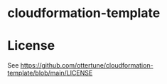 # cloudformation-template

# License

See https://github.com/ottertune/cloudformation-template/blob/main/LICENSE